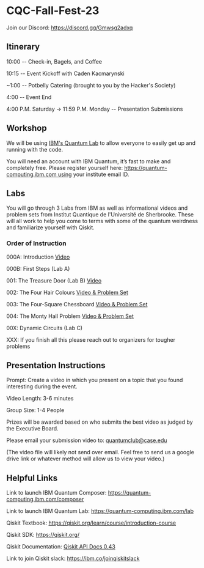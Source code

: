 # CQC-Fall-Fest-23

Join our Discord: https://discord.gg/Gmwsg2adxq

## Itinerary

10:00 -- Check-in, Bagels, and Coffee

10:15 -- Event Kickoff with Caden Kacmarynski

~1:00 -- Potbelly Catering (brought to you by the Hacker's Society)

4:00 -- Event End

4:00 P.M. Saturday -> 11:59 P.M. Monday -- Presentation Submissions

## Workshop

We will be using [IBM's Quantum Lab](<https://learning.quantum-computing.ibm.com/>) to allow everyone to easily get up and running with the code.

You will need an account with IBM Quantum, it’s fast to make and completely free. Please register yourself here: https://quantum-computing.ibm.com using your institute email ID.

## Labs

You will go through 3 Labs from IBM as well as informational videos and problem sets from Institut Quantique de l'Université de Sherbrooke. These will all work to help you come to terms with some of the quantum weirdness and familiarize yourself with Qiskit.

### Order of Instruction

000A: Introduction [Video](<https://youtu.be/yI-c30REP7s?si=MHjZLsVKA4_slzgI>)

000B: First Steps (Lab A)

001: The Treasure Door (Lab B) [Video](<https://youtu.be/c1beJIg8lRs?si=1XgXjyxf9v8sb2Q1>)

002: The Four Hair Colours [Video & Problem Set](<https://learn.qiskit.org/problem-sets/quantum_enigma_002/overview>)

003: The Four-Square Chessboard [Video & Problem Set](<https://learn.qiskit.org/problem-sets/quantum_enigma_003/overview>)

004: The Monty Hall Problem [Video & Problem Set](<https://learn.qiskit.org/problem-sets/quantum_enigma_004/overview>)

00X: Dynamic Circuits (Lab C)

XXX: If you finish all this please reach out to organizers for tougher problems

## Presentation Instructions

Prompt: Create a video in which you present on a topic that you found interesting during the event.

Video Length: 3-6 minutes

Group Size: 1-4 People

Prizes will be awarded based on who submits the best video as judged by the Executive Board.

Please email your submission video to: quantumclub@case.edu

(The video file will likely not send over email. Feel free to send us a google drive link or whatever method will allow us to view your video.)

## Helpful Links

Link to launch IBM Quantum Composer: https://quantum-computing.ibm.com/composer

Link to launch IBM Quantum Lab: https://quantum-computing.ibm.com/lab

Qiskit Textbook: https://qiskit.org/learn/course/introduction-course

Qiskit SDK: https://qiskit.org/

Qiskit Documentation: [Qiskit API Docs 0.43](<https://qiskit.org/documentation/>)

Link to join Qiskit slack: https://ibm.co/joinqiskitslack





